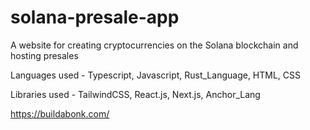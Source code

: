 # solana-presale-app
A website for creating cryptocurrencies on the Solana blockchain and hosting presales

Languages used - Typescript, Javascript, Rust_Language, HTML, CSS

Libraries used - TailwindCSS, React.js, Next.js, Anchor_Lang

https://buildabonk.com/
